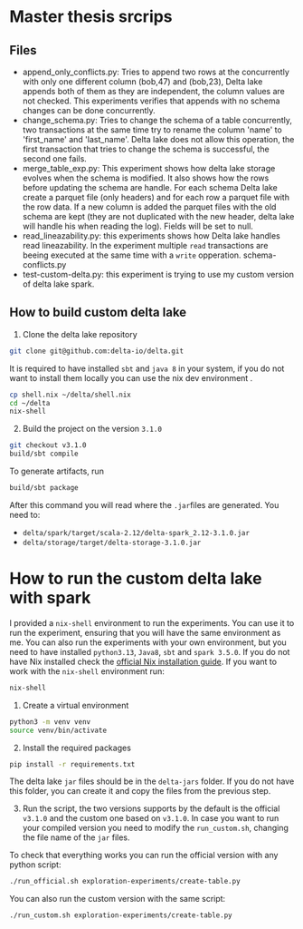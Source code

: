# Master thesis srcrips
## Files
- append_only_conflicts.py: Tries to append two rows at the concurrently with only one different column (bob,47) and (bob,23), Delta lake appends both of them as they are independent, the column values are not checked. This experiments verifies that appends with no schema changes can be done concurrently.
- change_schema.py: Tries to change the schema of a table concurrently, two transactions at the same time try to rename the column 'name' to 'first_name' and 'last_name'. Delta lake does not allow this operation, the first transaction that tries to change the schema is successful, the second one fails.
- merge_table_exp.py: This experiment shows how delta lake storage evolves when the schema is modified. It also shows how the rows before updating the schema are handle. For each schema Delta lake create a parquet file (only headers) and for each row a parquet file with the row data. If a new column is added the parquet files with the old schema are kept (they are not duplicated with the new header, delta lake will handle his when reading the log). Fields will be set to null.
- read_lineazability.py: this experiments shows how Delta lake handles read lineazability. In the experiment multiple `read` transactions are beeing executed at the same time with a `write` opperation. 
schema-conflicts.py
- test-custom-delta.py: this experiment is trying to use my custom version of delta lake spark.

## How to build custom delta lake
1. Clone the delta lake repository
```bash
git clone git@github.com:delta-io/delta.git 
```
It is required to have installed `sbt` and `java 8` in your system, if you do not want to install them locally you can use the nix dev environment .
```bash
cp shell.nix ~/delta/shell.nix
cd ~/delta
nix-shell
```
2. Build the project on the version `3.1.0`
```bash
git checkout v3.1.0
build/sbt compile
```

To generate artifacts, run
```bash
build/sbt package
```
 After this command you will read where the `.jar`files are generated. You need to:
- `delta/spark/target/scala-2.12/delta-spark_2.12-3.1.0.jar`
- `delta/storage/target/delta-storage-3.1.0.jar`

# How to run the custom delta lake with spark
I provided a `nix-shell` environment to run the experiments. You can use it to run the experiment, ensuring that you will have the same environment as me. You can also run the experiments with your own environment, but you need to have installed `python3.13`, `Java8`, `sbt` and `spark 3.5.0`. If you do not have Nix installed check the [official Nix installation guide](https://nixos.org/download). If you want to work with the `nix-shell` environment run:
```bash
nix-shell
```

1. Create a virtual environment
```bash
python3 -m venv venv
source venv/bin/activate
```
2. Install the required packages
```bash
pip install -r requirements.txt
```
The delta lake `jar` files should be in the `delta-jars` folder. If you do not have this folder, you can create it and copy the files from the previous step.

3. Run the script, the two versions supports by the default is the official `v3.1.0` and the custom one based on `v3.1.0`. In case you want to run your compiled version you need to modify the `run_custom.sh`, changing the file name of the `jar` files.

To check that everything works you can run the official version with any python script:
```bash
./run_official.sh exploration-experiments/create-table.py
```
You can also run the custom version with the same script:
```bash
./run_custom.sh exploration-experiments/create-table.py
```
